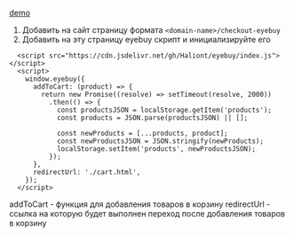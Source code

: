 [demo](http://curvy-field.surge.sh/index.html?products=%7B"id"%3A1%2C"price"%3A200%2C"count"%3A1%7D&products=%7B"id"%3A2%2C"price"%3A300%2C"count"%3A2%7D&products=%7B"id"%3A3%2C"price"%3A400%2C"count"%3A1%7D)

1. Добавить на сайт страницу формата `<domain-name>/checkout-eyebuy`
2. Добавить на эту страницу eyebuy скрипт и инициализируйте его

```
  <script src="https://cdn.jsdelivr.net/gh/Haliont/eyebuy/index.js"></script>
  <script>
    window.eyebuy({
      addToCart: (product) => {
        return new Promise((resolve) => setTimeout(resolve, 2000))
          .then(() => {
            const productsJSON = localStorage.getItem('products');
            const products = JSON.parse(productsJSON) || [];

            const newProducts = [...products, product];
            const newProductsJSON = JSON.stringify(newProducts);
            localStorage.setItem('products', newProductsJSON);
          });
      },
      redirectUrl: './cart.html',
    });
  </script>
```

addToCart - функция для добавления товаров в корзину
redirectUrl - ссылка на которую будет выполнен переход после добавления товаров в корзину
